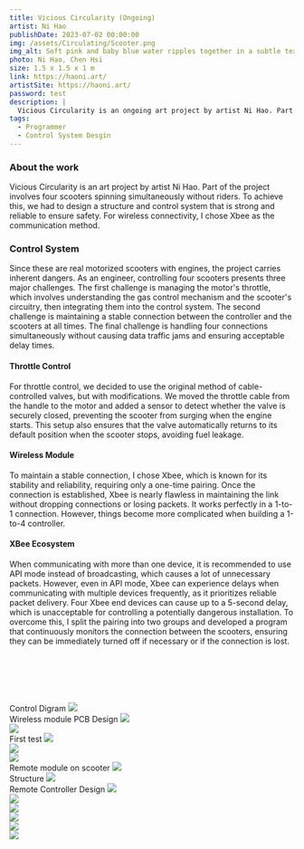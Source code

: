 ```yaml
---
title: Vicious Circularity (Ongoing)
artist: Ni Hao
publishDate: 2023-07-02 00:00:00
img: /assets/Circulating/Scooter.png
img_alt: Soft pink and baby blue water ripples together in a subtle texture.
photo: Ni Hao, Chen Hsi
size: 1.5 x 1.5 x 1 m
link: https://haoni.art/
artistSite: https://haoni.art/
password: test
description: |
  Vicious Circularity is an ongoing art project by artist Ni Hao. Part of the project features four scooters spinning in place, controlled remotely without riders.
tags:
  - Programmer
  - Control System Desgin
---
```


### About the work

Vicious Circularity is an art project by artist Ni Hao. Part of the project involves four scooters spinning simultaneously without riders. To achieve this, we had to design a structure and control system that is strong and reliable to ensure safety. For wireless connectivity, I chose Xbee as the communication method.

### Control System

Since these are real motorized scooters with engines, the project carries inherent dangers. As an engineer, controlling four scooters presents three major challenges. The first challenge is managing the motor's throttle, which involves understanding the gas control mechanism and the scooter's circuitry, then integrating them into the control system. The second challenge is maintaining a stable connection between the controller and the scooters at all times. The final challenge is handling four connections simultaneously without causing data traffic jams and ensuring acceptable delay times.

#### Throttle Control

For throttle control, we decided to use the original method of cable-controlled valves, but with modifications. We moved the throttle cable from the handle to the motor and added a sensor to detect whether the valve is securely closed, preventing the scooter from surging when the engine starts. This setup also ensures that the valve automatically returns to its default position when the scooter stops, avoiding fuel leakage.

#### Wireless Module

To maintain a stable connection, I chose Xbee, which is known for its stability and reliability, requiring only a one-time pairing. Once the connection is established, Xbee is nearly flawless in maintaining the link without dropping connections or losing packets. It works perfectly in a 1-to-1 connection. However, things become more complicated when building a 1-to-4 controller.

#### XBee Ecosystem

When communicating with more than one device, it is recommended to use API mode instead of broadcasting, which causes a lot of unnecessary packets. However, even in API mode, Xbee can experience delays when communicating with multiple devices frequently, as it prioritizes reliable packet delivery. Four Xbee end devices can cause up to a 5-second delay, which is unacceptable for controlling a potentially dangerous installation. To overcome this, I split the pairing into two groups and developed a program that continuously monitors the connection between the scooters, ensuring they can be immediately turned off if necessary or if the connection is lost.

<div class="gallery" style="    margin-top:100px;">

<div class="width withTitle" >
<span class="imgTitle">Control Digram</span>
<img style=""src="/assets/scooter/0.jpg">

</div>

<div class="height withTitle" >
<span class="imgTitle">Wireless module PCB Design</span>
<img style=""src="/assets/scooter/1.jpeg">
</div>

<div class="height withTitle" >
<span class="imgTitle"></span>
<img style=""src="/assets/scooter/2.jpeg">

</div>

<div class="height withTitle" >
<span class="imgTitle">First test</span>
<img style=""src="/assets/scooter/5e.gif">

</div>

<div class="height" >
<span class="imgTitle"></span>
<img style=""src="/assets/scooter/6.gif">

</div>

<div class="height withTitle" >
<span class="imgTitle"></span>
<img style=""src="/assets/scooter/4.jpeg">

</div>

<div class="height withTitle" >
<span class="imgTitle">Remote module on scooter</span>
<img style=""src="/assets/scooter/c4.jpeg">

</div>

<div class="height withTitle" >
<span class="imgTitle">Structure</span>
<img style=""src="/assets/scooter/2-2.jpeg">
</div>

<div class="height withTitle" >
<span class="imgTitle">Remote Controller Design</span>
<img style=""src="/assets/scooter/c1.jpeg">

</div>

<div class="height " >
<span class="imgTitle"></span>
<img style=""src="/assets/scooter/c3.jpeg">

</div>

<div class="height withTitle" >
<span class="imgTitle"></span>
<img style=""src="/assets/scooter/t1.jpeg">

</div>

<div class="height withTitle" >
<span class="imgTitle"></span>
<img style=""src="/assets/scooter/s1.gif">
</div>

<div class="height " >
<img style=""src="/assets/scooter/2s.gif">
</div>

<div class="height" >
<img style=""src="/assets/scooter/2-3.jpeg">
</div>

</div>
